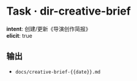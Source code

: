 # Task · dir-creative-brief

**intent**: 创建/更新《导演创作简报》  
**elicit**: true

## 输出

- `docs/creative-brief-{{date}}.md`
